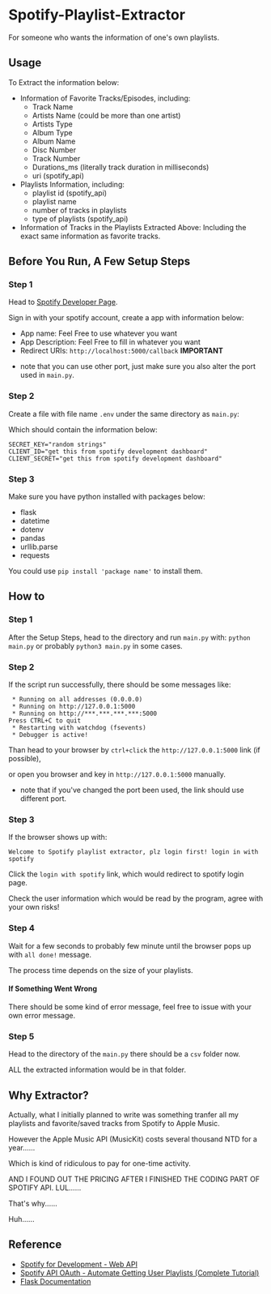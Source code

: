 # Spotify-Playlist-Extractor
For someone who wants the information of one's own playlists.

## Usage
To Extract the information below:

- Information of Favorite Tracks/Episodes, including:
    - Track Name
    - Artists Name (could be more than one artist)
    - Artists Type
    - Album Type
    - Album Name
    - Disc Number
    - Track Number
    - Durations_ms (literally track duration in milliseconds)
    - uri (spotify_api)
- Playlists Information, including: 
    - playlist id (spotify_api)
    - playlist name
    - number of tracks in playlists
    - type of playlists (spotify_api)
- Information of Tracks in the Playlists Extracted Above:
    Including the exact same information as favorite tracks.

## Before You Run, A Few Setup Steps
### Step 1
Head to [Spotify Developer Page](https://developer.spotify.com/).

Sign in with your spotify account, create a app with information below:

- App name: Feel Free to use whatever you want
- App Description: Feel Free to fill in whatever you want
- Redirect URIs: `http://localhost:5000/callback` **IMPORTANT**

* note that you can use other port, just make sure you also alter the port used in `main.py`.


### Step 2
Create a file with file name `.env` under the same directory as `main.py`:

Which should contain the information below:
```
SECRET_KEY="random strings"
CLIENT_ID="get this from spotify development dashboard"
CLIENT_SECRET="get this from spotify development dashboard"
```

### Step 3
Make sure you have python installed with packages below:
- flask
- datetime
- dotenv
- pandas
- urllib.parse
- requests

You could use `pip install 'package name'` to install them.

## How to
### Step 1
After the Setup Steps, head to the directory and run `main.py` with:
```python main.py```
or probably `python3 main.py` in some cases.

### Step 2
If the script run successfully, there should be some messages like:
```
 * Running on all addresses (0.0.0.0)
 * Running on http://127.0.0.1:5000
 * Running on http://***.***.***.***:5000
Press CTRL+C to quit
 * Restarting with watchdog (fsevents)
 * Debugger is active!
```
Than head to your browser by `ctrl+click` the `http://127.0.0.1:5000` link (if possible),

or open you browser and key in `http://127.0.0.1:5000` manually.

* note that if you've changed the port been used, the link should use different port.

### Step 3
If the browser shows up with:

`Welcome to Spotify playlist extractor, plz login first! login in with spotify`

Click the `login with spotify` link, which would redirect to spotify login page.

Check the user information which would be read by the program, agree with your own risks!

### Step 4
Wait for a few seconds to probably few minute until the browser pops up with `all done!` message.

The process time depends on the size of your playlists.

#### If Something Went Wrong
There should be some kind of error message, feel free to issue with your own error message.

### Step 5
Head to the directory of the `main.py` there should be a `csv` folder now.

ALL the extracted information would be in that folder.

## Why Extractor?
Actually, what I initially planned to write was something tranfer all my playlists and favorite/saved tracks from Spotify to Apple Music.

However the Apple Music API (MusicKit) costs several thousand NTD for a year......

Which is kind of ridiculous to pay for one-time activity.

AND I FOUND OUT THE PRICING AFTER I FINISHED THE CODING PART OF SPOTIFY API. LUL......

That's why......

Huh......

## Reference
- [Spotify for Development - Web API](https://developer.spotify.com/documentation/web-api)
- [Spotify API OAuth - Automate Getting User Playlists (Complete Tutorial)](https://youtu.be/olY_2MW4Eik?feature=shared)
- [Flask Documentation](https://flask.palletsprojects.com/en/2.3.x/)